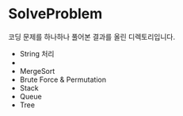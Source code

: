 # SolveProblem
코딩 문제를 하나하나 풀어본 결과를 올린 디렉토리입니다.

- String 처리
- 
- MergeSort 
- Brute Force & Permutation
- Stack
- Queue
- Tree
